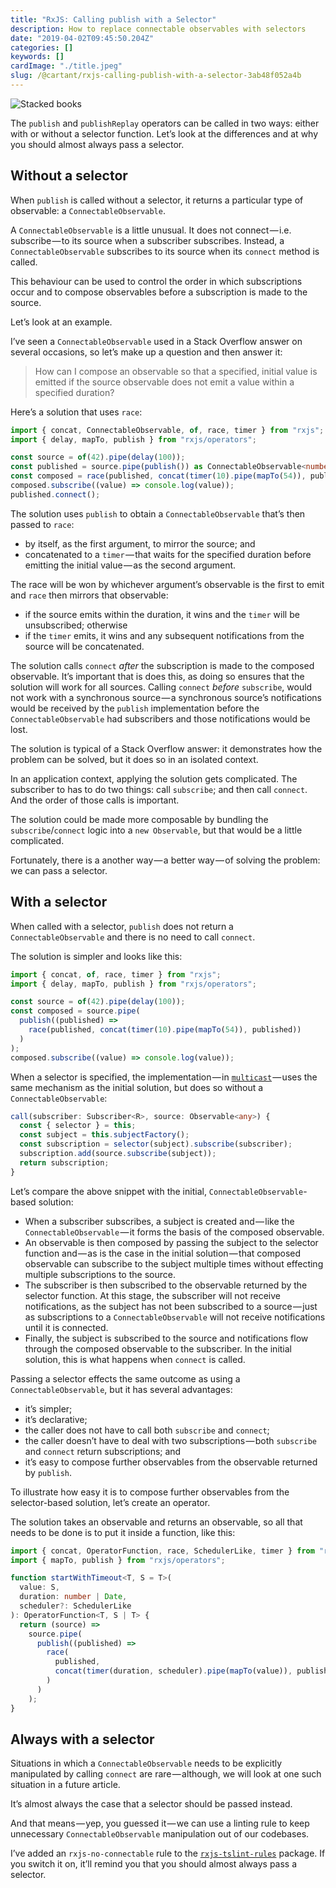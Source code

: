 ```yaml
---
title: "RxJS: Calling publish with a Selector"
description: How to replace connectable observables with selectors
date: "2019-04-02T09:45:50.204Z"
categories: []
keywords: []
cardImage: "./title.jpeg"
slug: /@cartant/rxjs-calling-publish-with-a-selector-3ab48f052a4b
---
```


![Stacked books](title.jpeg "Photo by Beatriz Pérez Moya on Unsplash")

The `publish` and `publishReplay` operators can be called in two ways: either with or without a selector function. Let’s look at the differences and at why you should almost always pass a selector.

## Without a selector

When `publish` is called without a selector, it returns a particular type of observable: a `ConnectableObservable`.

A `ConnectableObservable` is a little unusual. It does not connect — i.e. subscribe — to its source when a subscriber subscribes. Instead, a `ConnectableObservable` subscribes to its source when its `connect` method is called.

This behaviour can be used to control the order in which subscriptions occur and to compose observables before a subscription is made to the source.

Let’s look at an example.

I’ve seen a `ConnectableObservable` used in a Stack Overflow answer on several occasions, so let’s make up a question and then answer it:

> How can I compose an observable so that a specified, initial value is emitted if the source observable does not emit a value within a specified duration?

Here’s a solution that uses `race`:

```ts
import { concat, ConnectableObservable, of, race, timer } from "rxjs";
import { delay, mapTo, publish } from "rxjs/operators";

const source = of(42).pipe(delay(100));
const published = source.pipe(publish()) as ConnectableObservable<number>;
const composed = race(published, concat(timer(10).pipe(mapTo(54)), published));
composed.subscribe((value) => console.log(value));
published.connect();
```

The solution uses `publish` to obtain a `ConnectableObservable` that’s then passed to `race`:

- by itself, as the first argument, to mirror the source; and
- concatenated to a `timer` — that waits for the specified duration before emitting the initial value — as the second argument.

The race will be won by whichever argument’s observable is the first to emit and `race` then mirrors that observable:

- if the source emits within the duration, it wins and the `timer` will be unsubscribed; otherwise
- if the `timer` emits, it wins and any subsequent notifications from the source will be concatenated.

The solution calls `connect` _after_ the subscription is made to the composed observable. It’s important that is does this, as doing so ensures that the solution will work for all sources. Calling `connect` _before_ `subscribe`, would not work with a synchronous source — a synchronous source’s notifications would be received by the `publish` implementation before the `ConnectableObservable` had subscribers and those notifications would be lost.

The solution is typical of a Stack Overflow answer: it demonstrates how the problem can be solved, but it does so in an isolated context.

In an application context, applying the solution gets complicated. The subscriber to has to do two things: call `subscribe`; and then call `connect`. And the order of those calls is important.

The solution could be made more composable by bundling the `subscribe`/`connect` logic into a `new Observable`, but that would be a little complicated.

Fortunately, there is a another way — a better way — of solving the problem: we can pass a selector.

## With a selector

When called with a selector, `publish` does not return a `ConnectableObservable` and there is no need to call `connect`.

The solution is simpler and looks like this:

```ts
import { concat, of, race, timer } from "rxjs";
import { delay, mapTo, publish } from "rxjs/operators";

const source = of(42).pipe(delay(100));
const composed = source.pipe(
  publish((published) =>
    race(published, concat(timer(10).pipe(mapTo(54)), published))
  )
);
composed.subscribe((value) => console.log(value));
```

When a selector is specified, the implementation — in [`multicast`](https://github.com/ReactiveX/rxjs/blob/6.4.0/src/internal/operators/multicast.ts#L58-L69) — uses the same mechanism as the initial solution, but does so without a `ConnectableObservable`:

```ts
call(subscriber: Subscriber<R>, source: Observable<any>) {
  const { selector } = this;
  const subject = this.subjectFactory();
  const subscription = selector(subject).subscribe(subscriber);
  subscription.add(source.subscribe(subject));
  return subscription;
}
```

Let’s compare the above snippet with the initial, `ConnectableObservable`\-based solution:

- When a subscriber subscribes, a subject is created and — like the `ConnectableObservable` — it forms the basis of the composed observable.
- An observable is then composed by passing the subject to the selector function and — as is the case in the initial solution — that composed observable can subscribe to the subject multiple times without effecting multiple subscriptions to the source.
- The subscriber is then subscribed to the observable returned by the selector function. At this stage, the subscriber will not receive notifications, as the subject has not been subscribed to a source — just as subscriptions to a `ConnectableObservable` will not receive notifications until it is connected.
- Finally, the subject is subscribed to the source and notifications flow through the composed observable to the subscriber. In the initial solution, this is what happens when `connect` is called.

Passing a selector effects the same outcome as using a `ConnectableObservable`, but it has several advantages:

- it’s simpler;
- it’s declarative;
- the caller does not have to call both `subscribe` and `connect`;
- the caller doesn’t have to deal with two subscriptions — both `subscribe` and `connect` return subscriptions; and
- it’s easy to compose further observables from the observable returned by `publish`.

To illustrate how easy it is to compose further observables from the selector-based solution, let’s create an operator.

The solution takes an observable and returns an observable, so all that needs to be done is to put it inside a function, like this:

```ts
import { concat, OperatorFunction, race, SchedulerLike, timer } from "rxjs";
import { mapTo, publish } from "rxjs/operators";

function startWithTimeout<T, S = T>(
  value: S,
  duration: number | Date,
  scheduler?: SchedulerLike
): OperatorFunction<T, S | T> {
  return (source) =>
    source.pipe(
      publish((published) =>
        race(
          published,
          concat(timer(duration, scheduler).pipe(mapTo(value)), published)
        )
      )
    );
}
```

## Always with a selector

Situations in which a `ConnectableObservable` needs to be explicitly manipulated by calling `connect` are rare — although, we will look at one such situation in a future article.

It’s almost always the case that a selector should be passed instead.

And that means — yep, you guessed it — we can use a linting rule to keep unnecessary `ConnectableObservable` manipulation out of our codebases.

I’ve added an `rxjs-no-connectable` rule to the [`rxjs-tslint-rules`](https://github.com/cartant/rxjs-tslint-rules) package. If you switch it on, it’ll remind you that you should almost always pass a selector.
